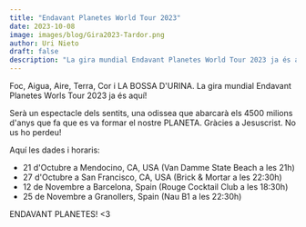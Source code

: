 ```yaml
---
title: "Endavant Planetes World Tour 2023"
date: 2023-10-08
image: images/blog/Gira2023-Tardor.png
author: Uri Nieto
draft: false
description: "La gira mundial Endavant Planetes World Tour 2023 ja és aquí!"
---
```


Foc, Aigua, Aire, Terra, Cor i LA BOSSA D'URINA. La gira mundial Endavant Planetes Worls Tour 2023 ja és aquí!

Serà un espectacle dels sentits, una odissea que abarcarà els 4500 milions d'anys que fa que es va formar el nostre PLANETA. Gràcies a Jesuscrist. No us ho perdeu!

Aquí les dades i horaris:

- 21 d'Octubre a Mendocino, CA, USA (Van Damme State Beach a les 21h)
- 27 d'Octubre a San Francisco, CA, USA (Brick & Mortar a les 22:30h)
- 12 de Novembre a Barcelona, Spain (Rouge Cocktail Club a les 18:30h)
- 25 de Novembre a Granollers, Spain (Nau B1 a les 22:30h)

ENDAVANT PLANETES! <3

